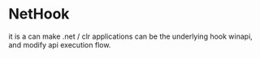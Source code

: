 # NetHook
it is a can make .net / clr applications can be the underlying hook winapi, and modify api execution flow. 

